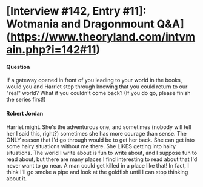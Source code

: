# [Interview #142, Entry #11]: Wotmania and Dragonmount Q&A](https://www.theoryland.com/intvmain.php?i=142#11)

#### Question

If a gateway opened in front of you leading to your world in the books, would you and Harriet step through knowing that you could return to our "real" world? What if you couldn't come back? (If you do go, please finish the series first!)

#### Robert Jordan

Harriet might. She's the adventurous one, and sometimes (nobody will tell her I said this, right?) sometimes she has more courage than sense. The ONLY reason that I'd go through would be to get her back. She can get into some hairy situations without me there. She LIKES getting into hairy situations. The world I write about is fun to write about, and I suppose fun to read about, but there are many places I find interesting to read about that I'd never want to go near. A man could get killed in a place like that! In fact, I think I'll go smoke a pipe and look at the goldfish until I can stop thinking about it.

